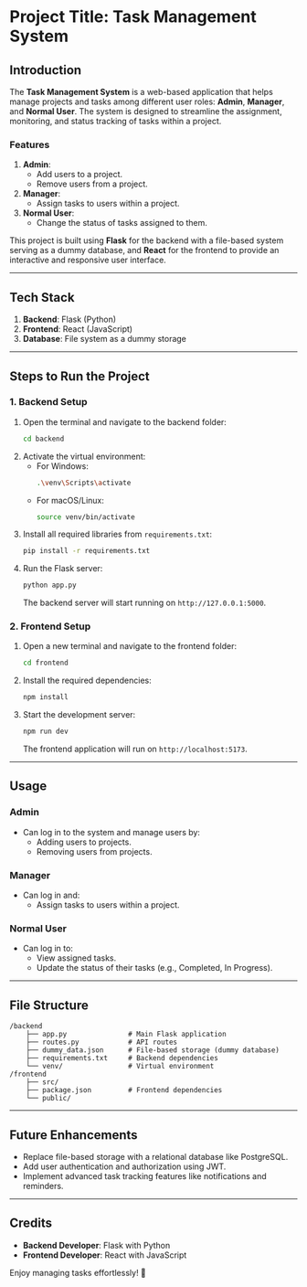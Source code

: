 # Project Title: Task Management System

## Introduction

The **Task Management System** is a web-based application that helps manage projects and tasks among different user roles: **Admin**, **Manager**, and **Normal User**. The system is designed to streamline the assignment, monitoring, and status tracking of tasks within a project. 

### Features
1. **Admin**:
   - Add users to a project.
   - Remove users from a project.
2. **Manager**:
   - Assign tasks to users within a project.
3. **Normal User**:
   - Change the status of tasks assigned to them.

This project is built using **Flask** for the backend with a file-based system serving as a dummy database, and **React** for the frontend to provide an interactive and responsive user interface.

---

## Tech Stack

1. **Backend**: Flask (Python)
2. **Frontend**: React (JavaScript)
3. **Database**: File system as a dummy storage

---

## Steps to Run the Project

### 1. Backend Setup
1. Open the terminal and navigate to the backend folder:
   ```bash
   cd backend
   ```
2. Activate the virtual environment:
   - For Windows:
     ```bash
     .\venv\Scripts\activate
     ```
   - For macOS/Linux:
     ```bash
     source venv/bin/activate
     ```
3. Install all required libraries from `requirements.txt`:
   ```bash
   pip install -r requirements.txt
   ```
4. Run the Flask server:
   ```bash
   python app.py
   ```
   The backend server will start running on `http://127.0.0.1:5000`.

### 2. Frontend Setup
1. Open a new terminal and navigate to the frontend folder:
   ```bash
   cd frontend
   ```
2. Install the required dependencies:
   ```bash
   npm install
   ```
3. Start the development server:
   ```bash
   npm run dev
   ```
   The frontend application will run on `http://localhost:5173`.

---

## Usage

### Admin
- Can log in to the system and manage users by:
  - Adding users to projects.
  - Removing users from projects.

### Manager
- Can log in and:
  - Assign tasks to users within a project.

### Normal User
- Can log in to:
  - View assigned tasks.
  - Update the status of their tasks (e.g., Completed, In Progress).

---

## File Structure
```
/backend
    ├── app.py               # Main Flask application
    ├── routes.py            # API routes
    ├── dummy_data.json      # File-based storage (dummy database)
    ├── requirements.txt     # Backend dependencies
    └── venv/                # Virtual environment
/frontend
    ├── src/
    ├── package.json         # Frontend dependencies
    └── public/
```

---

## Future Enhancements
- Replace file-based storage with a relational database like PostgreSQL.
- Add user authentication and authorization using JWT.
- Implement advanced task tracking features like notifications and reminders.

---

## Credits
- **Backend Developer**: Flask with Python
- **Frontend Developer**: React with JavaScript

Enjoy managing tasks effortlessly! 🚀
